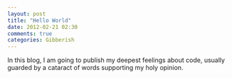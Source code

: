 ```yaml
---
layout: post
title: "Hello World"
date: 2012-02-21 02:30
comments: true
categories: Gibberish
---
```


In this blog, I am going to publish my deepest feelings about code, usually
guarded by a cataract of words supporting my holy opinion.
